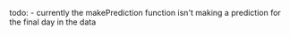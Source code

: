 todo:
    - currently the makePrediction function isn't making a prediction for the final day in the data